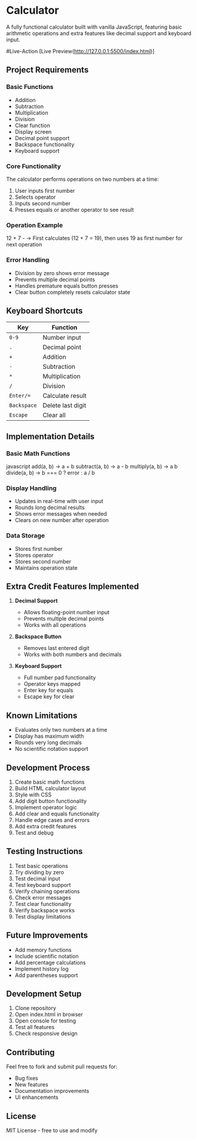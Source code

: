 # Calculator
A fully functional calculator built with vanilla JavaScript, featuring basic arithmetic operations and extra features like decimal support and keyboard input.

#Live-Action
[Live Preview(http://127.0.0.1:5500/index.html)]

## Project Requirements

### Basic Functions
- Addition
- Subtraction
- Multiplication
- Division
- Clear function
- Display screen
- Decimal point support
- Backspace functionality
- Keyboard support

### Core Functionality
The calculator performs operations on two numbers at a time:
1. User inputs first number
2. Selects operator
3. Inputs second number
4. Presses equals or another operator to see result

### Operation Example
12 + 7 - → First calculates (12 + 7 = 19), then uses 19 as first number for next operation
### Error Handling
- Division by zero shows error message
- Prevents multiple decimal points
- Handles premature equals button presses
- Clear button completely resets calculator state

## Keyboard Shortcuts

| Key | Function |
|-----|----------|
| `0-9` | Number input |
| `.` | Decimal point |
| `+` | Addition |
| `-` | Subtraction |
| `*` | Multiplication |
| `/` | Division |
| `Enter/=` | Calculate result |
| `Backspace` | Delete last digit |
| `Escape` | Clear all |

## Implementation Details

### Basic Math Functions
javascript
add(a, b) → a + b
subtract(a, b) → a - b
multiply(a, b) → a b
divide(a, b) → b === 0 ? error : a / b
### Display Handling
- Updates in real-time with user input
- Rounds long decimal results
- Shows error messages when needed
- Clears on new number after operation

### Data Storage
- Stores first number
- Stores operator
- Stores second number
- Maintains operation state

## Extra Credit Features Implemented

1. **Decimal Support**
   - Allows floating-point number input
   - Prevents multiple decimal points
   - Works with all operations

2. **Backspace Button**
   - Removes last entered digit
   - Works with both numbers and decimals

3. **Keyboard Support**
   - Full number pad functionality
   - Operator keys mapped
   - Enter key for equals
   - Escape key for clear

## Known Limitations

- Evaluates only two numbers at a time
- Display has maximum width
- Rounds very long decimals
- No scientific notation support

## Development Process

1. Create basic math functions
2. Build HTML calculator layout
3. Style with CSS
4. Add digit button functionality
5. Implement operator logic
6. Add clear and equals functionality
7. Handle edge cases and errors
8. Add extra credit features
9. Test and debug

## Testing Instructions

1. Test basic operations
2. Try dividing by zero
3. Test decimal input
4. Test keyboard support
5. Verify chaining operations
6. Check error messages
7. Test clear functionality
8. Verify backspace works
9. Test display limitations

## Future Improvements

- Add memory functions
- Include scientific notation
- Add percentage calculations
- Implement history log
- Add parentheses support

## Development Setup

1. Clone repository
2. Open index.html in browser
3. Open console for testing
4. Test all features
5. Check responsive design

## Contributing

Feel free to fork and submit pull requests for:
- Bug fixes
- New features
- Documentation improvements
- UI enhancements

## License

MIT License - free to use and modify
